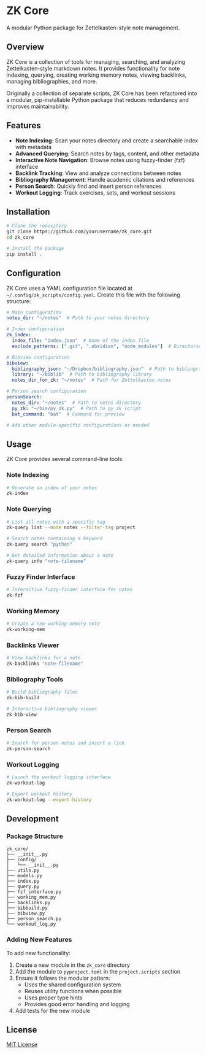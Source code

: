 # ZK Core

A modular Python package for Zettelkasten-style note management.

## Overview

ZK Core is a collection of tools for managing, searching, and analyzing Zettelkasten-style markdown notes. It provides functionality for note indexing, querying, creating working memory notes, viewing backlinks, managing bibliographies, and more.

Originally a collection of separate scripts, ZK Core has been refactored into a modular, pip-installable Python package that reduces redundancy and improves maintainability.

## Features

- **Note Indexing**: Scan your notes directory and create a searchable index with metadata
- **Advanced Querying**: Search notes by tags, content, and other metadata
- **Interactive Note Navigation**: Browse notes using fuzzy-finder (fzf) interface
- **Backlink Tracking**: View and analyze connections between notes
- **Bibliography Management**: Handle academic citations and references
- **Person Search**: Quickly find and insert person references
- **Workout Logging**: Track exercises, sets, and workout sessions

## Installation

```bash
# Clone the repository
git clone https://github.com/yourusername/zk_core.git
cd zk_core

# Install the package
pip install .
```

## Configuration

ZK Core uses a YAML configuration file located at `~/.config/zk_scripts/config.yaml`. Create this file with the following structure:

```yaml
# Main configuration
notes_dir: "~/notes"  # Path to your notes directory

# Index configuration
zk_index:
  index_file: "index.json"  # Name of the index file
  exclude_patterns: [".git", ".obsidian", "node_modules"]  # Directories to exclude

# Bibview configuration
bibview:
  bibliography_json: "~/Dropbox/bibliography.json"  # Path to bibliography JSON
  library: "~/biblib"  # Path to bibliography library
  notes_dir_for_zk: "~/notes"  # Path for Zettelkasten notes

# Person search configuration
personSearch:
  notes_dir: "~/notes"  # Path to notes directory
  py_zk: "~/bin/py_zk.py"  # Path to py_zk script
  bat_command: "bat"  # Command for preview

# Add other module-specific configurations as needed
```

## Usage

ZK Core provides several command-line tools:

### Note Indexing

```bash
# Generate an index of your notes
zk-index
```

### Note Querying

```bash
# List all notes with a specific tag
zk-query list --mode notes --filter-tag project

# Search notes containing a keyword
zk-query search "python"

# Get detailed information about a note
zk-query info "note-filename"
```

### Fuzzy Finder Interface

```bash
# Interactive fuzzy-finder interface for notes
zk-fzf
```

### Working Memory

```bash
# Create a new working memory note
zk-working-mem
```

### Backlinks Viewer

```bash
# View backlinks for a note
zk-backlinks "note-filename"
```

### Bibliography Tools

```bash
# Build bibliography files
zk-bib-build

# Interactive bibliography viewer
zk-bib-view
```

### Person Search

```bash
# Search for person notes and insert a link
zk-person-search
```

### Workout Logging

```bash
# Launch the workout logging interface
zk-workout-log

# Export workout history
zk-workout-log --export-history
```

## Development

### Package Structure

```
zk_core/
├── __init__.py
├── config/
│   └── __init__.py
├── utils.py
├── models.py
├── index.py
├── query.py
├── fzf_interface.py
├── working_mem.py
├── backlinks.py
├── bibbuild.py
├── bibview.py
├── person_search.py
└── workout_log.py
```

### Adding New Features

To add new functionality:

1. Create a new module in the `zk_core` directory
2. Add the module to `pyproject.toml` in the `project.scripts` section
3. Ensure it follows the modular pattern:
   - Uses the shared configuration system
   - Reuses utility functions when possible
   - Uses proper type hints
   - Provides good error handling and logging
4. Add tests for the new module

## License

[MIT License](LICENSE)